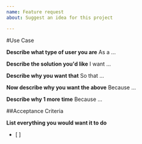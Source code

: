 ```yaml
---
name: Feature request
about: Suggest an idea for this project

---
```


#Use Case

**Describe what type of user you are**
As a ...

**Describe the solution you'd like**
I want ...

**Describe why you want that**
So that ...

**Now describe why you want the above**
Because ...

**Describe why 1 more time**
Because ...

##Acceptance Criteria

**List everything you would want it to do**
- [ ]
